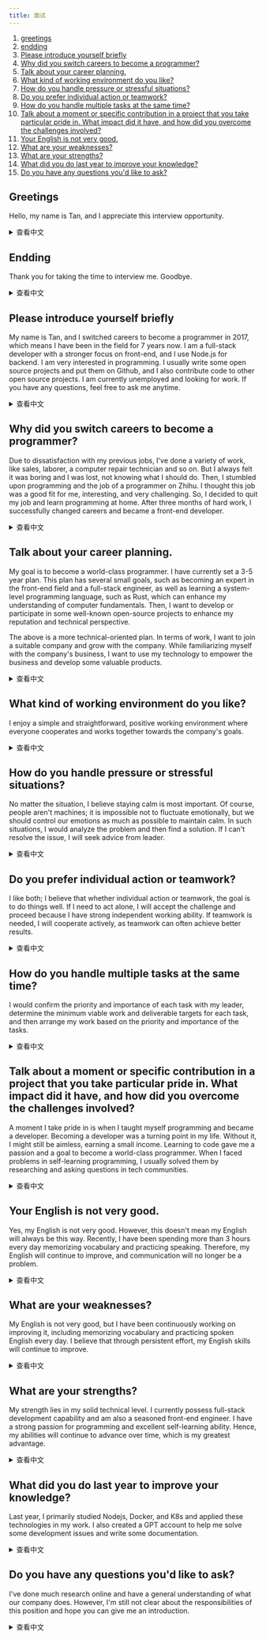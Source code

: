 ```yaml
---
title: 面试
---
```


1. [greetings](#greetings)
1. [endding](#endding)
1. [Please introduce yourself briefly](#please-introduce-yourself-briefly)
1. [Why did you switch careers to become a programmer?](#why-did-you-switch-careers-to-become-a-programmer)
1. [Talk about your career planning.](#talk-about-your-career-planning)
1. [What kind of working environment do you like?](#what-kind-of-working-environment-do-you-like)
1. [How do you handle pressure or stressful situations?](#how-do-you-handle-pressure-or-stressful-situations)
1. [Do you prefer individual action or teamwork?](#do-you-prefer-individual-action-or-teamwork)
1. [How do you handle multiple tasks at the same time?](#how-do-you-handle-multiple-tasks-at-the-same-time)
1. [Talk about a moment or specific contribution in a project that you take particular pride in. What impact did it have, and how did you overcome the challenges involved?](#talk-about-a-moment-or-specific-contribution-in-a-project-that-you-take-particular-pride-in-what-impact-did-it-have-and-how-did-you-overcome-the-challenges-involved)
1. [Your English is not very good.](#your-english-is-not-very-good)
1. [What are your weaknesses?](#what-are-your-weaknesses)
1. [What are your strengths?](#what-are-your-strengths)
1. [What did you do last year to improve your knowledge?](#what-did-you-do-last-year-to-improve-your-knowledge)
1. [Do you have any questions you'd like to ask?](#do-you-have-any-questions-youd-like-to-ask)

## Greetings

Hello, my name is Tan, and I appreciate this interview opportunity.

<details>
<summary>查看中文</summary>
问候语

你好，我叫Tan，感谢你给我这个面试机会。

</details>

## Endding

Thank you for taking the time to interview me. Goodbye.

<details>
<summary>查看中文</summary>
结束语

感谢你抽出时间来面试我。再见。

</details>

## Please introduce yourself briefly

My name is Tan, and I switched careers to become a programmer in 2017, which means I have been in the field for 7 years now. I am a full-stack developer with a stronger focus on front-end, and I use Node.js for backend. I am very interested in programming. I usually write some open source projects and put them on Github, and I also contribute code to other open source projects. I am currently unemployed and looking for work. If you have any questions, feel free to ask me anytime.

<details>
<summary>查看中文</summary>
请简单介绍一下自己

我叫 Tan，是 17 年转行当的程序员，到现在已经有 7 年了。我属于偏前端的全栈，后端使用的是 Nodejs。我对编程很感兴趣，平时会写一些开源项目放到 Github 上，并且也会为一些开源项目贡献代码。我目前是离职状态，正在找工作。如果您有什么问题，可以随时问我。

</details>

## Why did you switch careers to become a programmer?

Due to dissatisfaction with my previous jobs, I've done a variety of work, like sales, laborer, a computer repair technician and so on. But I always felt it was boring and I was lost, not knowing what I should do. Then, I stumbled upon programming and the job of a programmer on Zhihu. I thought this job was a good fit for me, interesting, and very challenging. So, I decided to quit my job and learn programming at home. After three months of hard work, I successfully changed careers and became a front-end developer.

<details>
<summary>查看中文</summary>
为什么要转行成为程序员？

因为对之前的工作不满意，我之前做过销售、工人、搬运工等工作，但是一直觉得没意思，很迷惘，不知道自己应该做什么。后来无意中在知乎了解到编程和程序员这个职业，觉得这个职业很适合我，很有趣，也非常有挑战性。所以我决定辞职在家自学编程，并且经过三个月的努力，我也成功转行，成为了一名前端。

</details>

## Talk about your career planning.

My goal is to become a world-class programmer. I have currently set a 3-5 year plan. This plan has several small goals, such as becoming an expert in the front-end field and a full-stack engineer, as well as learning a system-level programming language, such as Rust, which can enhance my understanding of computer fundamentals. Then, I want to develop or participate in some well-known open-source projects to enhance my reputation and technical perspective.

The above is a more technical-oriented plan. In terms of work, I want to join a suitable company and grow with the company. While familiarizing myself with the company's business, I want to use my technology to empower the business and develop some valuable products.

<details>
<summary>查看中文</summary>
谈一下你的职业规划

我的目标是成为一名世界级的程序员。目前制定了一个 3-5 年的计划。这个计划有几个小目标，例如要成为前端领域专家和全栈工程师，以及学会一门系统级的编程语言，例如 Rust，这样能让我更加了解计算机的底层知识。然后自己开发或者参与一些知名的开源项目，提高自己的知名度和技术视野。

上面是比较偏向技术方面的规划，在工作上我想加入一家合适的公司，和公司共同发展，在熟悉公司业务的同时，用我的技术为业务赋能，研发出一些有价值的产品。

</details>

## What kind of working environment do you like?

I enjoy a simple and straightforward, positive working environment where everyone cooperates and works together towards the company's goals.

<details>
<summary>查看中文</summary>
你喜欢什么样的工作环境？

我喜欢简单直接，积极向上的工作环境，大家能够相互合作，一起为公司的目标而努力。

</details>

## How do you handle pressure or stressful situations?

No matter the situation, I believe staying calm is most important. Of course, people aren't machines; it is impossible not to fluctuate emotionally, but we should control our emotions as much as possible to maintain calm. In such situations, I would analyze the problem and then find a solution. If I can't resolve the issue, I will seek advice from leader.

<details>
<summary>查看中文</summary>
您如何应对压力或紧张的情况？

我觉得无论发生情况，保持冷静是最重要的。当然，人不是机器，不可能没有情绪波动，但是我们要尽量控制好情绪保持冷静。在这种情况下我再去分析问题，然后找到解决问题的方法。如果遇到问题解决不了，我会领导请教。

在这种情况下千万不能焦虑或者被情绪左右，否则会影响工作效率和破坏团队氛围。

</details>

## Do you prefer individual action or teamwork?

I like both; I believe that whether individual action or teamwork, the goal is to do things well. If I need to act alone, I will accept the challenge and proceed because I have strong independent working ability. If teamwork is needed, I will cooperate actively, as teamwork can often achieve better results.

<details>
<summary>查看中文</summary>
你喜欢个人行动还是团队合作？

这两种我都喜欢，我觉得个人行动还是团队合作都是为了把事做好。如果需要我单独行动，我会接受，然后去做，因为我单兵作战能力很强。如果需要团队合作，我也会积极配合，因为团队合作能够把事情做的更好。

</details>

## How do you handle multiple tasks at the same time?

I would confirm the priority and importance of each task with my leader, determine the minimum viable work and deliverable targets for each task, and then arrange my work based on the priority and importance of the tasks.

<details>
<summary>查看中文</summary>
当你同时有多个任务时，如何处理

我会和领导确认任务的优先级和重要性，确认每个任务的最小完成工作量、可交付目标是什么，然后根据任务的优先级和重要性来安排工作。

</details>

## Talk about a moment or specific contribution in a project that you take particular pride in. What impact did it have, and how did you overcome the challenges involved?

A moment I take pride in is when I taught myself programming and became a developer. Becoming a developer was a turning point in my life. Without it, I might still be aimless, earning a small income. Learning to code gave me a passion and a goal to become a world-class programmer. When I faced problems in self-learning programming, I usually solved them by researching and asking questions in tech communities.

<details>
<summary>查看中文</summary>
谈谈一个你引以为豪的时刻或者项目里的特定贡献。它带来了什么影响？您是如何克服挑战的？

我觉得是我通过自学编程，成为程序员的那一刻。转行成为程序员是我人生的转折点，如果没有成为程序员，我现在可能还是无所事事，一个月挣两三千。学会编程让我有了热爱的事情，让人生有了追求，我的目标就是成为一名世界级的程序员。在自学编程遇到问题的时候，我一般会通过查资料、在技术社区提问的方式来解决。

</details>

## Your English is not very good.

Yes, my English is not very good. However, this doesn't mean my English will always be this way. Recently, I have been spending more than 3 hours every day memorizing vocabulary and practicing speaking. Therefore, my English will continue to improve, and communication will no longer be a problem.

<details>
<summary>查看中文</summary>
你的英语不是很好

是的，我的英语不是很好。但是，这并不意味着我的英语会一直这样。最近，我每天都会花费超过3个小时来记忆词汇和练习口语。因此，我的英语会继续提高，沟通将不再是问题。

</details>

## What are your weaknesses?

My English is not very good, but I have been continuously working on improving it, including memorizing vocabulary and practicing spoken English every day. I believe that through persistent effort, my English skills will continue to improve.

<details>
<summary>查看中文</summary>
你的缺点是什么？

英语不够好，但是我一直有在提升英语，包括每天背单词和练习口语。我相信通过不断的努力，我的英语会越来越好。

</details>

## What are your strengths?

My strength lies in my solid technical level. I currently possess full-stack development capability and am also a seasoned front-end engineer. I have a strong passion for programming and excellent self-learning ability. Hence, my abilities will continue to advance over time, which is my greatest advantage.

<details>
<summary>查看中文</summary>
你的优势是什么？

我的优势是我扎实的技术水平，我目前拥有全栈的开发能力，同时也是一名资深的前端工程师。我对编程拥有极大的热情，自学能力也很强。所以未来我的能力是会持续提升的，这也是我最大的优势。

</details>

## What did you do last year to improve your knowledge?

Last year, I primarily studied Nodejs, Docker, and K8s and applied these technologies in my work. I also created a GPT account to help me solve some development issues and write some documentation.

<details>
<summary>查看中文</summary>
去年你做了什么来提高你的知识

我去年主要学习了 Nodejs docker k8s，并且用到了工作中。然后开通了 GPT 的账号来帮助我解决一些开发问题或者写一些文档。

</details>

## Do you have any questions you'd like to ask?

I've done much research online and have a general understanding of what our company does. However, I'm still not clear about the responsibilities of this position and hope you can give me an introduction.

<details>
<summary>查看中文</summary>
你有什么问题想问的吗

我在网上查了很多资料，已经大致了解了我们公司的业务是做什么的。但是我对这个岗位的职责还是不太清楚，希望您能给我介绍一下。

</details>
